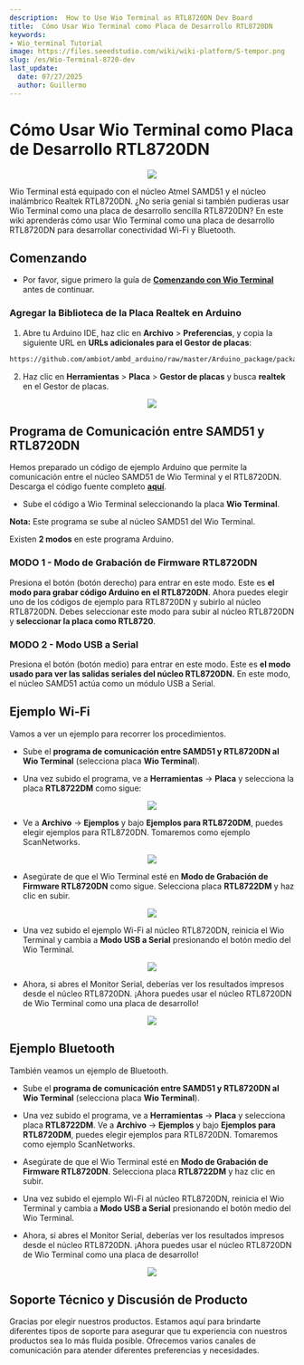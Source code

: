 ```yaml
---
description:  How to Use Wio Terminal as RTL8720DN Dev Board
title:  Cómo Usar Wio Terminal como Placa de Desarrollo RTL8720DN
keywords:
- Wio_terminal Tutorial
image: https://files.seeedstudio.com/wiki/wiki-platform/S-tempor.png
slug: /es/Wio-Terminal-8720-dev
last_update:
  date: 07/27/2025
  author: Guillermo
---
```


# Cómo Usar Wio Terminal como Placa de Desarrollo RTL8720DN

<div align="center"><img src="https://files.seeedstudio.com/wiki/Wio-Terminal-8720-dev/BLE.gif" /></div>

Wio Terminal está equipado con el núcleo Atmel SAMD51 y el núcleo inalámbrico Realtek RTL8720DN. ¿No sería genial si también pudieras usar Wio Terminal como una placa de desarrollo sencilla RTL8720DN? En este wiki aprenderás cómo usar Wio Terminal como una placa de desarrollo RTL8720DN para desarrollar conectividad Wi-Fi y Bluetooth.

## Comenzando

- Por favor, sigue primero la guía de [**Comenzando con Wio Terminal**](https://wiki.seeedstudio.com/Wio-Terminal-Getting-Started/) antes de continuar.

### Agregar la Biblioteca de la Placa Realtek en Arduino

1. Abre tu Arduino IDE, haz clic en **Archivo** > **Preferencias**, y copia la siguiente URL en **URLs adicionales para el Gestor de placas**:

```sh
https://github.com/ambiot/ambd_arduino/raw/master/Arduino_package/package_realtek.com_amebad_index.json
```

2. Haz clic en **Herramientas** > **Placa** > **Gestor de placas** y busca **realtek** en el Gestor de placas.

<div align="center"><img src="https://files.seeedstudio.com/wiki/Wio-Terminal-8720-dev/realtek-board.png" /></div>

## Programa de Comunicación entre SAMD51 y RTL8720DN

Hemos preparado un código de ejemplo Arduino que permite la comunicación entre el núcleo SAMD51 de Wio Terminal y el RTL8720DN. Descarga el código fuente completo [**aquí**](https://github.com/Seeed-Studio/Seeed_Arduino_Sketchbook/tree/master/examples/WioTerminal_USB2Serial_Burn8720).

* Sube el código a Wio Terminal seleccionando la placa **Wio Terminal**.

**Nota:** Este programa se sube al núcleo SAMD51 del Wio Terminal.

Existen **2 modos** en este programa Arduino.

### MODO 1 - Modo de Grabación de Firmware RTL8720DN

Presiona el botón (botón derecho) para entrar en este modo. Este es **el modo para grabar código Arduino en el RTL8720DN**. Ahora puedes elegir uno de los códigos de ejemplo para RTL8720DN y subirlo al núcleo RTL8720DN. Debes seleccionar este modo para subir al núcleo RTL8720DN y **seleccionar la placa como RTL8720**.

### MODO 2 - Modo USB a Serial

Presiona el botón (botón medio) para entrar en este modo. Este es **el modo usado para ver las salidas seriales del núcleo RTL8720DN.** En este modo, el núcleo SAMD51 actúa como un módulo USB a Serial.

## Ejemplo Wi-Fi

Vamos a ver un ejemplo para recorrer los procedimientos.

* Sube el **programa de comunicación entre SAMD51 y RTL8720DN al Wio Terminal** (selecciona placa **Wio Terminal**).

* Una vez subido el programa, ve a **Herramientas** -> **Placa** y selecciona la placa **RTL8722DM** como sigue:

<div align="center"><img src="https://files.seeedstudio.com/wiki/Wio-Terminal-8720-dev/8720-board.png" /></div>

* Ve a **Archivo** -> **Ejemplos** y bajo **Ejemplos para RTL8720DM**, puedes elegir ejemplos para RTL8720DN. Tomaremos como ejemplo ScanNetworks.

<div align="center"><img src="https://files.seeedstudio.com/wiki/Wio-Terminal-8720-dev/8720-example.png" /></div>

* Asegúrate de que el Wio Terminal esté en **Modo de Grabación de Firmware RTL8720DN** como sigue. Selecciona placa **RTL8722DM** y haz clic en subir.

<div align="center"><img src="https://files.seeedstudio.com/wiki/Wio-Terminal-8720-dev/burn.png" /></div>

* Una vez subido el ejemplo Wi-Fi al núcleo RTL8720DN, reinicia el Wio Terminal y cambia a **Modo USB a Serial** presionando el botón medio del Wio Terminal.

<div align="center"><img src="https://files.seeedstudio.com/wiki/Wio-Terminal-8720-dev/USB-serial.png" /></div>

* Ahora, si abres el Monitor Serial, deberías ver los resultados impresos desde el núcleo RTL8720DN. ¡Ahora puedes usar el núcleo RTL8720DN de Wio Terminal como una placa de desarrollo!

<div align="center"><img src="https://files.seeedstudio.com/wiki/Wio-Terminal-8720-dev/result.png" /></div>

## Ejemplo Bluetooth

También veamos un ejemplo de Bluetooth.

* Sube el **programa de comunicación entre SAMD51 y RTL8720DN al Wio Terminal** (selecciona placa **Wio Terminal**).

* Una vez subido el programa, ve a **Herramientas** -> **Placa** y selecciona placa **RTL8722DM**. Ve a **Archivo** -> **Ejemplos** y bajo **Ejemplos para RTL8720DM**, puedes elegir ejemplos para RTL8720DN. Tomaremos como ejemplo ScanNetworks.

* Asegúrate de que el Wio Terminal esté en **Modo de Grabación de Firmware RTL8720DN**. Selecciona placa **RTL8722DM** y haz clic en subir.

* Una vez subido el ejemplo Wi-Fi al núcleo RTL8720DN, reinicia el Wio Terminal y cambia a **Modo USB a Serial** presionando el botón medio del Wio Terminal.

* Ahora, si abres el Monitor Serial, deberías ver los resultados impresos desde el núcleo RTL8720DN. ¡Ahora puedes usar el núcleo RTL8720DN de Wio Terminal como una placa de desarrollo!

<div align="center"><img src="https://files.seeedstudio.com/wiki/Wio-Terminal-8720-dev/BLE.png" /></div>

## Soporte Técnico y Discusión de Producto

Gracias por elegir nuestros productos. Estamos aquí para brindarte diferentes tipos de soporte para asegurar que tu experiencia con nuestros productos sea lo más fluida posible. Ofrecemos varios canales de comunicación para atender diferentes preferencias y necesidades.

<div class="button_tech_support_container">
<a href="https://forum.seeedstudio.com/" class="button_forum"></a> 
<a href="https://www.seeedstudio.com/contacts" class="button_email"></a>
</div>

<div class="button_tech_support_container">
<a href="https://discord.gg/eWkprNDMU7" class="button_discord"></a> 
<a href="https://github.com/Seeed-Studio/wiki-documents/discussions/69" class="button_discussion"></a>
</div>
